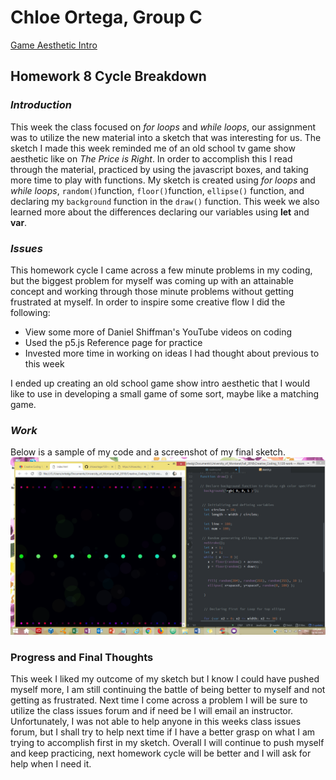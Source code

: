 # Chloe Ortega, Group C

[Game Aesthetic Intro](https://chloeortega.github.io/120-work/hw-8/)

## Homework 8 Cycle Breakdown


### *Introduction*

This week the class focused on *for loops* and *while loops*, our assignment was to utilize the new material into a sketch that was interesting for us. The sketch I made this week reminded me of an old school tv game show aesthetic like on *The Price is Right*. In order to accomplish this I read through the material, practiced by using the javascript boxes, and taking more time to play with functions. My sketch is created using *for loops* and *while loops*, `random()`function, `floor()`function, `ellipse()` function, and declaring my `background` function in the `draw()` function. This week we also learned more about the differences declaring our variables using **let** and **var**.


### *Issues*

This homework cycle I came across a few minute problems in my coding, but the biggest problem for myself was coming up with an attainable concept and working through those minute problems without getting frustrated at myself. In order to inspire some creative flow I did the following:

- View some more of Daniel Shiffman's YouTube videos on coding
- Used the p5.js Reference page for practice
- Invested more time in working on ideas I had thought about previous to this week

I ended up creating an old school game show intro aesthetic that I would like to use in developing a small game of some sort, maybe like a matching game.


### *Work*

Below is a sample of my code and a screenshot of my final sketch.
![This is my code and final sketch](game_show.png)


### Progress and Final Thoughts

This week I liked my outcome of my sketch but I know I could have pushed myself more, I am still continuing the battle of being better to myself and not getting as frustrated. Next time I come across a problem I will be sure to utilize the class issues forum and if need be I will email an instructor. Unfortunately, I was not able to help anyone in this weeks class issues forum, but I shall try to help next time if I have a better grasp on what I am trying to accomplish first in my sketch. Overall I will continue to push myself and keep practicing, next homework cycle will be better and I will ask for help when I need it.
